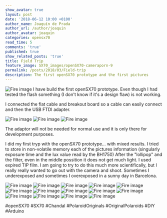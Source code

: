 ```yaml
---
show_avatar: true
layout: post
date: '2018-06-12 10:00 +0100'
author_name: Joaquín de Prada
author_url: /author/joaquin
author_avatar: joaquin
categories: opensx70
read_time: 5
comments: 'true'
published: true
show_related_posts: 'true'
title: Field Trip
feature_image: SX70_images/openSX70-cameraporn-9
permalink: /posts/2018/03/Field-trip
description: The first openSX70 prototype and the first pictures
---
```

![Fire image]({{site.url}}/{{site.baseurl}}img/2018/03/aladdin-camera-01.jpg)
I have build the first openSX70 prototype. Even though I had tested the flash something (I don't know if it's a design flaw) is not working.

I connected the flat cable and breakout board so a cable can easily connect and then the USB FTDI adapter. 

![Fire image]({{site.url}}/{{site.baseurl}}img/2018/03/aladdin-camera-03.jpg)
![Fire image]({{site.url}}/{{site.baseurl}}img/2018/03/aladdin-camera-04.jpg)
![Fire image]({{site.url}}/{{site.baseurl}}img/2018/03/aladdin-camera-05.jpg)

The adaptor will not be needed for normal use and it is only there for development purposes.

I did my first tryp with the openSX70 prototype... with mixed results. I tried to store in non-volatile memory each of the pictures information (singularly exposure time and the lux value read by the BH1750) After the "lollipop" and the filter, even in the middle possition it does not get much light.
I used expired TIP film.
I am going to try to do this much more scientifically, but I really really wanted to go out with the camera and shoot.
Sometimes I underexposed and sometimes I overexposed in a sunny day in Barcelona.

![Fire image]({{site.url}}/{{site.baseurl}}img/2018/03/20180310-Field-Trip-01.jpg)
![Fire image]({{site.url}}/{{site.baseurl}}img/2018/03/20180310-Field-Trip-02.jpg)
![Fire image]({{site.url}}/{{site.baseurl}}img/2018/03/20180310-Field-Trip-03.jpg)
![Fire image]({{site.url}}/{{site.baseurl}}img/2018/03/20180310-Field-Trip-04.jpg)
![Fire image]({{site.url}}/{{site.baseurl}}img/2018/03/20180310-Field-Trip-05.jpg)
![Fire image]({{site.url}}/{{site.baseurl}}img/2018/03/20180310-Field-Trip-06.jpg)
![Fire image]({{site.url}}/{{site.baseurl}}img/2018/03/20180310-Field-Trip-07.jpg)
![Fire image]({{site.url}}/{{site.baseurl}}img/2018/03/20180310-Field-Trip-08.jpg)
![Fire image]({{site.url}}/{{site.baseurl}}img/2018/03/20180310-Field-Trip-09.jpg)
![Fire image]({{site.url}}/{{site.baseurl}}img/2018/03/20180310-Field-Trip-10.jpg)
![Fire image]({{site.url}}/{{site.baseurl}}img/2018/03/20180310-Field-Trip-11.jpg)
![Fire image]({{site.url}}/{{site.baseurl}}img/2018/03/20180310-Field-Trip-12.jpg)
![Fire image]({{site.url}}/{{site.baseurl}}img/2018/03/20180310-Field-Trip-13.jpg)
![Fire image]({{site.url}}/{{site.baseurl}}img/2018/03/20180310-Field-Trip-14.jpg)


#openSX70 #SX70 #Chandal #PolaroidOriginals #OriginalPolaroids #DIY #Arduino